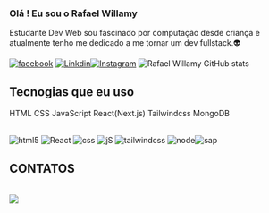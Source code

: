 ### Olá ! Eu sou o Rafael Willamy 
Estudante Dev Web 
sou fascinado por computação desde criança e atualmente tenho me dedicado a me tornar um dev fullstack.👽

[![facebook](https://img.shields.io/badge/Facebook-1877F2?style=for-the-badge&logo=facebook&logoColor=white)](https://m.facebook.com/rafael.willamy?ref_component=mbasic_home_header&ref_page=%2Fwap%2Fhome.php&refid=8)
[![Linkdin](https://img.shields.io/badge/LinkedIn-0077B5?style=for-the-badge&logo=linkedin&logoColor=white)](https://www.linkedin.com/in/rafael-willamy-6128b7175)[![Instagram](https://img.shields.io/badge/Instagram-E4405F?style=for-the-badge&logo=instagram&logoColor=white)](https://www.instagram.com/invites/contact/?i=1iokeiq92d7x8&utm_content=mujapr)
![Rafael Willamy GitHub stats](https://github-readme-stats.vercel.app/api?username=RafaelWillamy&show_icons=true&theme=dracula)

## Tecnogias que eu uso

HTML
CSS
JavaScript
React(Next.js)
Tailwindcss
MongoDB

<div style="display: inline_block"><br/>
<img alt="html5" src="https://img.shields.io/badge/HTML5-E34F26?style=for-the-badge&logo=html5&logoColor=white"/>
<img alt="React" src="https://img.shields.io/badge/React-20232A?style=for-the-badge&logo=react&logoColor=61DAFB"/>
<img alt="css" src="https://img.shields.io/badge/CSS3-1572B6?style=for-the-badge&logo=css3&logoColor=white"/>
<img alt="jS" src="https://img.shields.io/badge/JavaScript-F7DF1E?style=for-the-badge&logo=javascript&logoColor=black"/>
<img alt="tailwindcss" src="https://img.shields.io/badge/Tailwind_CSS-38B2AC?style=for-the-badge&logo=tailwind-css&logoColor=white"/>
<img alt="node" src="https://img.shields.io/badge/Node.js-43853D?style=for-the-badge&logo=node.js&logoColor=white"/><img alt="sap" src="https://img.shields.io/badge/SAP-0FAAFF?style=for-the-badge&logo=sap&logoColor=white"/>
</div>

## CONTATOS
<div style="display: inline_block"><br/>
<img src="https://img.shields.io/badge/Gmail-D14836?style=for-the-badge&logo=gmail&logoColor=white">
</div>

